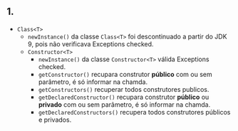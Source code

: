 ## 1.
* ````Class<T>````
  * ````newInstance()```` da classe ````Class<T>```` foi descontinuado a partir do JDK 9, pois não verificava Exceptions checked.
  * ````Constructor<T>````
    * ````newInstance()```` da classe ````Constructor<T>```` válida Exceptions checked.
    * ````getConstructor()```` recupara construtor **público** com ou sem parâmetro, é só informar na chamda.
    * ````getConstructors()```` recuperar todos construtores publicos.
    * ````getDeclaredConstructor()```` recupara construtor **público** ou **privado** com ou sem parâmetro, é só informar na chamda.
    * ````getDeclaredConstructors()```` recupera todos construtores públicos e privados.
